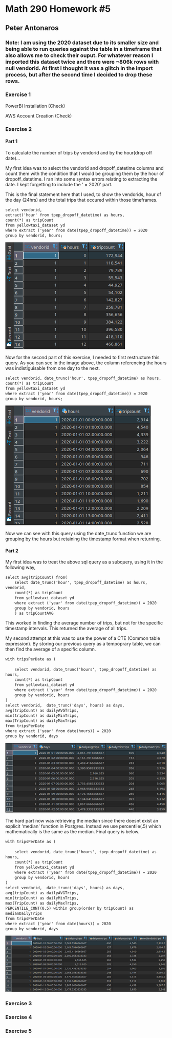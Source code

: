 # Math 290 Homework #5
## Peter Antonaros

### Note: I am using the 2020 dataset due to its smaller size and being able to run queries against the table in a timeframe that also allows me to check their ouput.  For whatever reason I imported this dataset twice and there were ~806k rows with null vendorid.  At first I thought it was a glitch in the import process, but after the second time I decided to drop these rows.


### Exercise 1

PowerBI Installation (Check)

AWS Account Creation (Check)


### Exercise 2

#### Part 1

To calculate the number of trips by vendorid and by the hour(drop off date)...

My first idea was to select the vendorid and dropoff_datetime columns and count them with the condition that I would be grouping them by the hour of dropoff_datetime. I ran into some syntax errors relating to extracting the date. I kept forgetting to include the ' = 2020' part.

This is the final statement here that I used, to show the vendorids, hour of the day (24hrs) and the total trips that occured within those timeframes.

    select vendorid,
    extract('hour' from tpep_dropoff_datetime) as hours,
    count(*) as tripCount
    from yellowtaxi_dataset yd
    where extract ('year' from date(tpep_dropoff_datetime)) = 2020
    group by vendorid, hours;

![](https://github.com/peterantonarosjr/QC_MATH_290/blob/main/hw05/hw_images/ex1_pt1_attempt1.png)

Now for the second part of this exercise, I needed to first restructure this query. As you can see in the image above, the column referencing the hours was indistiguisable from one day to the next.

    select vendorid, date_trunc('hour', tpep_dropoff_datetime) as hours,
    count(*) as tripCount
    from yellowtaxi_dataset yd
    where extract ('year' from date(tpep_dropoff_datetime)) = 2020
    group by vendorid, hours;

![](https://github.com/peterantonarosjr/QC_MATH_290/blob/main/hw05/hw_images/ex1_pt1_attempt2.png)

Now we can see with this query using the date_trunc function we are grouping by the hours but retaining the timestamp format when returning.

#### Part 2

My first idea was to treat the above sql query as a subquery, using it in the following way,

    select avg(tripCount) from(
        select date_trunc('hour', tpep_dropoff_datetime) as hours, vendorid,
        count(*) as tripCount
        from yellowtaxi_dataset yd
        where extract ('year' from date(tpep_dropoff_datetime)) = 2020
        group by vendorid, hours
        ) as tripCountAVG

This worked in finding the average number of trips, but not for the specific timestamp intervals. This returned the average of all trips.

My second attempt at this was to use the power of a CTE (Common table expression). By storing our previous query as a tempoprary table, we can then find the average of a specific column.

    with tripsPerDate as (

        select vendorid, date_trunc('hours', tpep_dropoff_datetime) as hours,
        count(*) as tripCount
        from yellowtaxi_dataset yd
        where extract ('year' from date(tpep_dropoff_datetime)) = 2020
        group by vendorid, hours
    )
    select vendorid,  date_trunc('days', hours) as days,
    avg(tripCount) as dailyAVGTrips,
    min(tripCount) as dailyMinTrips,
    max(TripCount) as dailyMaxTrips
    from tripsPerDate
    where extract ('year' from date(hours)) = 2020
    group by vendorid, days

![](https://github.com/peterantonarosjr/QC_MATH_290/blob/main/hw05/hw_images/ex1_pt2_attempt1.png)

The hard part now was retrieving the median since there doesnt exist an explicit 'median' function in Postgres. Instead we use percentile(.5) which mathematically is the same as the median. Final query is below.

    with tripsPerDate as (

        select vendorid, date_trunc('hours', tpep_dropoff_datetime) as hours,
        count(*) as tripCount
        from yellowtaxi_dataset yd
        where extract ('year' from date(tpep_dropoff_datetime)) = 2020
        group by vendorid, hours
    )
    select vendorid,  date_trunc('days', hours) as days,
    avg(tripCount) as dailyAVGTrips,
    min(tripCount) as dailyMinTrips,
    max(TripCount) as dailyMaxTrips,
    PERCENTILE_CONT(0.5) within group(order by tripCount) as medianDailyTrips
    from tripsPerDate
    where extract ('year' from date(hours)) = 2020
    group by vendorid, days

![](https://github.com/peterantonarosjr/QC_MATH_290/blob/main/hw05/hw_images/ex1_pt2_attempt2.png)


### Exercise 3



### Exercise 4



### Exercise 5
